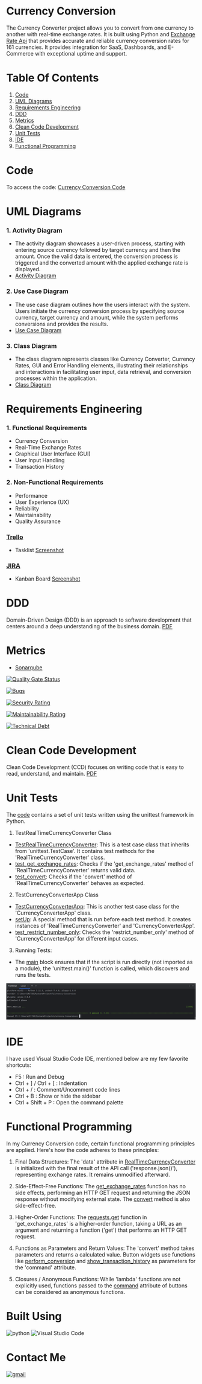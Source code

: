 # Currency Conversion
The Currency Converter project allows you to convert from one currency to another with real-time exchange rates.
It is built using Python and [Exchange Rate Api](https://www.exchangerate-api.com/) that provides accurate and reliable currency conversion rates for 161 currencies. It provides integration for SaaS, Dashboards, and E-Commerce with exceptional uptime and support.

# Table Of Contents
1. [Code](https://github.com/karanzaveri/Currency-Conversion/#code)
2. [UML Diagrams](https://github.com/karanzaveri/Currency-Conversion/#uml-diagrams)
3. [Requirements Engineering](https://github.com/karanzaveri/Currency-Conversion/#requirements-engineering)
4. [DDD](https://github.com/karanzaveri/Currency-Conversion/#ddd)
5. [Metrics](https://github.com/karanzaveri/Currency-Conversion/#metrics)
6. [Clean Code Development](https://github.com/karanzaveri/Currency-Conversion/#clean-code-development)
7. [Unit Tests](https://github.com/karanzaveri/Currency-Conversion/#unit-tests)
8. [IDE](https://github.com/karanzaveri/Currency-Conversion/#ide)
9. [Functional Programming](https://github.com/karanzaveri/Currency-Conversion/#functional-programming)

# Code
To access the code: [Currency Conversion Code](https://github.com/karanzaveri/Currency-Conversion/blob/main/currency_coversion.py)

# UML Diagrams
### 1. Activity Diagram
* The activity diagram showcases a user-driven process, starting with entering source currency followed by target currency and then the amount. Once the valid data is entered, the conversion process is triggered and the converted amount with the applied exchange rate is displayed. 
* [Activity Diagram](https://github.com/karanzaveri/Currency-Conversion/blob/main/UML%20Diagrams/ActivityDiagram.png)

### 2. Use Case Diagram
* The use case diagram outlines how the users interact with the system. Users initiate the currency conversion process by specifying source currency, target currency and amount, while the system performs conversions and provides the results.
* [Use Case Diagram](https://github.com/karanzaveri/Currency-Conversion/blob/main/UML%20Diagrams/UseCaseDiagram.png)

### 3. Class Diagram
* The class diagram represents classes like Currency Converter, Currency Rates, GUI and Error Handling elements, illustrating their relationships and interactions in facilitating user input, data retrieval, and conversion processes within the application.
* [Class Diagram](https://github.com/karanzaveri/Currency-Conversion/blob/main/UML%20Diagrams/ClassDiagram.png)

# Requirements Engineering
### 1. Functional Requirements
* Currency Conversion
* Real-Time Exchange Rates
* Graphical User Interface (GUI)
* User Input Handling
* Transaction History

### 2. Non-Functional Requirements
* Performance
* User Experience (UX)
* Reliability
* Maintainability
* Quality Assurance

### [Trello](https://trello.com/invite/b/g0aGcUnD/ATTI873728185d133e582c79efe96ca36a855FA179CA/currency-conversion)
* Tasklist [Screenshot](https://github.com/karanzaveri/Currency-Conversion/blob/main/images/trello.png)

### [JIRA](https://karanzaveri92.atlassian.net/jira/software/projects/CC/boards/1?atlOrigin=eyJpIjoiZGZkYzc3ZDhjOTY0NGE0Mzg4NjU0MTQyNTNkNThkMzQiLCJwIjoiaiJ9)
* Kanban Board [Screenshot](https://github.com/karanzaveri/Currency-Conversion/blob/main/images/jira.png)

# DDD
Domain-Driven Design (DDD) is an approach to software development that centers around a deep understanding of the business domain. 
[PDF](https://github.com/karanzaveri/Currency-Conversion/blob/main/docs/DDD.pdf)

# Metrics
* [Sonarqube](https://github.com/karanzaveri/Currency-Conversion/blob/main/images/sonarqube.png)

[![Quality Gate Status](https://sonarcloud.io/api/project_badges/measure?project=karanzaveri_Currency-Conversion&metric=alert_status)](https://sonarcloud.io/summary/new_code?id=karanzaveri_Currency-Conversion)

[![Bugs](https://sonarcloud.io/api/project_badges/measure?project=karanzaveri_Currency-Conversion&metric=bugs)](https://sonarcloud.io/summary/new_code?id=karanzaveri_Currency-Conversion)

[![Security Rating](https://sonarcloud.io/api/project_badges/measure?project=karanzaveri_Currency-Conversion&metric=security_rating)](https://sonarcloud.io/summary/new_code?id=karanzaveri_Currency-Conversion)

[![Maintainability Rating](https://sonarcloud.io/api/project_badges/measure?project=karanzaveri_Currency-Conversion&metric=sqale_rating)](https://sonarcloud.io/summary/new_code?id=karanzaveri_Currency-Conversion)

[![Technical Debt](https://sonarcloud.io/api/project_badges/measure?project=karanzaveri_Currency-Conversion&metric=sqale_index)](https://sonarcloud.io/summary/new_code?id=karanzaveri_Currency-Conversion)

# Clean Code Development

Clean Code Development (CCD) focuses on writing code that is easy to read, understand, and maintain.
[PDF](https://github.com/karanzaveri/Currency-Conversion/blob/main/docs/Clean%20Code%20Development.pdf)

# Unit Tests
The [code](https://github.com/karanzaveri/Currency-Conversion/blob/main/test_main.py) contains a set of unit tests written using the unittest framework in Python.

1. TestRealTimeCurrencyConverter Class
* [TestRealTimeCurrencyConverter](https://github.com/karanzaveri/Currency-Conversion/blob/main/test_main.py#L4): This is a test case class that inherits from 'unittest.TestCase'. It contains test methods for the 'RealTimeCurrencyConverter' class.
* [test_get_exchange_rates](https://github.com/karanzaveri/Currency-Conversion/blob/main/test_main.py#L5): Checks if the 'get_exchange_rates' method of 'RealTimeCurrencyConverter' returns valid data.
* [test_convert](https://github.com/karanzaveri/Currency-Conversion/blob/main/test_main.py#L12): Checks if the 'convert' method of 'RealTimeCurrencyConverter' behaves as expected.

2. TestCurrencyConverterApp Class
* [TestCurrencyConverterApp](https://github.com/karanzaveri/Currency-Conversion/blob/main/test_main.py#L19): This is another test case class for the 'CurrencyConverterApp' class.
* [setUp](https://github.com/karanzaveri/Currency-Conversion/blob/main/test_main.py#L20): A special method that is run before each test method. It creates instances of 'RealTimeCurrencyConverter' and 'CurrencyConverterApp'.
* [test_restrict_number_only](https://github.com/karanzaveri/Currency-Conversion/blob/main/test_main.py#L25): Checks the 'restrict_number_only' method of 'CurrencyConverterApp' for different input cases.

3. Running Tests:
* The [main](https://github.com/karanzaveri/Currency-Conversion/blob/main/test_main.py#L37) block ensures that if the script is run directly (not imported as a module), the 'unittest.main()' function is called, which discovers and runs the tests.

![Result](https://github.com/karanzaveri/Currency-Conversion/blob/main/images/unittest.png)

# IDE
I have used Visual Studio Code IDE, mentioned below are my few favorite shortcuts:
* F5 : Run and Debug
* Ctrl + ] / Ctrl + [ : Indentation
* Ctrl + / : Comment/Uncomment code lines
* Ctrl + B : Show or hide the sidebar
* Ctrl + Shift + P : Open the command palette

# Functional Programming
In my Currency Conversion code, certain functional programming principles are applied. Here's how the code adheres to these principles:

1. Final Data Structures:
The 'data' attribute in [RealTimeCurrencyConverter](https://github.com/karanzaveri/Currency-Conversion/blob/main/currency_coversion.py#L11) is initialized with the final result of the API call ('response.json()'), representing exchange rates. It remains unmodified afterward.

2. Side-Effect-Free Functions:
The [get_exchange_rates](https://github.com/karanzaveri/Currency-Conversion/blob/main/currency_coversion.py#L16) function has no side effects, performing an HTTP GET request and returning the JSON response without modifying external state. The [convert](https://github.com/karanzaveri/Currency-Conversion/blob/main/currency_coversion.py#L25) method is also side-effect-free.

3. Higher-Order Functions:
The [requests.get](https://github.com/karanzaveri/Currency-Conversion/blob/main/currency_coversion.py#L18) function in 'get_exchange_rates' is a higher-order function, taking a URL as an argument and returning a function ('get') that performs an HTTP GET request.

4. Functions as Parameters and Return Values:
The 'convert' method takes parameters and returns a calculated value. Button widgets use functions like [perform_conversion](https://github.com/karanzaveri/Currency-Conversion/blob/main/currency_coversion.py#L103) and [show_transaction_history](https://github.com/karanzaveri/Currency-Conversion/blob/main/currency_coversion.py#L108) as parameters for the 'command' attribute.

5. Closures / Anonymous Functions:
While 'lambda' functions are not explicitly used, functions passed to the [command](https://github.com/karanzaveri/Currency-Conversion/blob/main/currency_coversion.py#L103) attribute of buttons can be considered as anonymous functions.

# Built Using
![python](https://img.shields.io/badge/python-3670A0?style=for-the-badge&logo=python&logoColor=ffdd54)
![Visual Studio Code](https://img.shields.io/badge/Visual%20Studio%20Code-0078d7.svg?style=for-the-badge&logo=visual-studio-code&logoColor=white)

# Contact Me
[![gmail](https://img.shields.io/badge/Gmail-D14836?style=for-the-badge&logo=gmail&logoColor=white)](mailto:karanzaveri92@gmail.com)
